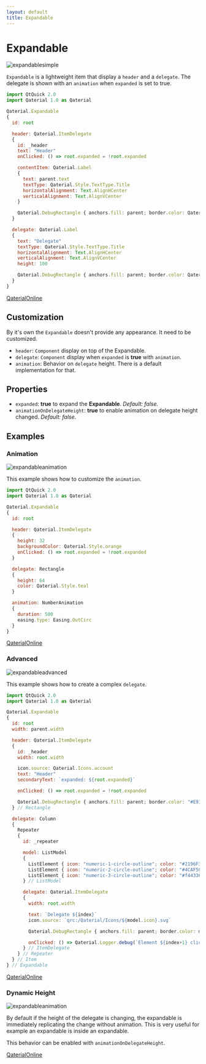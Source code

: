 ```yaml
---
layout: default
title: Expandable
---
```

# Expandable

![expandablesimple](https://user-images.githubusercontent.com/17255804/87765343-f8ab4b80-c817-11ea-8473-887a95a706e4.gif)

`Expandable` is a lightweight item that display a `header` and a `delegate`. The delegate is shown with an `animation` when `expanded` is set to true.

```js
import QtQuick 2.0
import Qaterial 1.0 as Qaterial

Qaterial.Expandable
{
  id: root

  header: Qaterial.ItemDelegate
  {
    id: _header
    text: "Header"
    onClicked: () => root.expanded = !root.expanded

    contentItem: Qaterial.Label
    {
      text: parent.text
      textType: Qaterial.Style.TextType.Title
      horizontalAlignment: Text.AlignHCenter
      verticalAlignment: Text.AlignVCenter
    }

    Qaterial.DebugRectangle { anchors.fill: parent; border.color: Qaterial.Style.green }
  }

  delegate: Qaterial.Label
  {
    text: "Delegate"
    textType: Qaterial.Style.TextType.Title
    horizontalAlignment: Text.AlignHCenter
    verticalAlignment: Text.AlignVCenter
    height: 100

    Qaterial.DebugRectangle { anchors.fill: parent; border.color: Qaterial.Style.amber }
  }
}
```

[QaterialOnline](https://tinyurl.com/yxwxorvu)

## Customization

By it's own the `Expandable` doesn't provide any appearance. It need to be customized.

- `header`: `Component` display on top of the Expandable.
- `delegate`: `Component` display when `expanded` is **true** with `animation`.
- `animation`: Behavior on `delegate` height. There is a default implementation for that.

## Properties

- `expanded`: **true** to expand the **Expandable**. *Default: false.*
- `animationOnDelegateHeight`: **true** to enable animation on delegate height changed. *Default: false*.

## Examples

### Animation

![expandableanimation](https://user-images.githubusercontent.com/17255804/87765347-f943e200-c817-11ea-9923-f83f1a900362.gif)

This example shows how to customize the `animation`.

```js
import QtQuick 2.0
import Qaterial 1.0 as Qaterial

Qaterial.Expandable
{
  id: root

  header: Qaterial.ItemDelegate
  {
    height: 32
    backgroundColor: Qaterial.Style.orange
    onClicked: () => root.expanded = !root.expanded
  }

  delegate: Rectangle
  {
    height: 64
    color: Qaterial.Style.teal
  }

  animation: NumberAnimation
  {
    duration: 500
    easing.type: Easing.OutCirc
  }
}
```

[QaterialOnline](https://tinyurl.com/y5p3f27n)

### Advanced

![expandableadvanced](https://user-images.githubusercontent.com/17255804/87765349-f9dc7880-c817-11ea-83fd-c9537a1f460a.gif)

This example shows how to create a complex `delegate`.

```js
import QtQuick 2.0
import Qaterial 1.0 as Qaterial

Qaterial.Expandable
{
  id: root
  width: parent.width

  header: Qaterial.ItemDelegate
  {
    id: _header
    width: root.width

    icon.source: Qaterial.Icons.account
    text: "Header"
    secondaryText: `expanded: ${root.expanded}`

    onClicked: () => root.expanded = !root.expanded

    Qaterial.DebugRectangle { anchors.fill: parent; border.color: "#E91E63"}
  } // Rectangle

  delegate: Column
  {
    Repeater
    {
      id: _repeater

      model: ListModel
      {
        ListElement { icon: "numeric-1-circle-outline"; color: "#2196F3" }
        ListElement { icon: "numeric-2-circle-outline"; color: "#4CAF50" }
        ListElement { icon: "numeric-3-circle-outline"; color: "#f44336" }
      } // ListModel

      delegate: Qaterial.ItemDelegate
      {
        width: root.width

        text: `Delegate ${index}`
        icon.source: `qrc:/Qaterial/Icons/${model.icon}.svg`

        Qaterial.DebugRectangle { anchors.fill: parent; border.color: model.color }

        onClicked: () => Qaterial.Logger.debug(`Element ${index+1} clicked`)
      } // ItemDelegate
    } // Repeater
  } // Item
} // Expandable
```

[QaterialOnline](https://tinyurl.com/y6nwwy5d)

### Dynamic Height

![expandableanimation](https://user-images.githubusercontent.com/17255804/88485962-8e627b80-cf7a-11ea-9ba2-c009687dc20b.gif)

By default if the height of the delegate is changing, the expandable is immediately replicating the change without animation. This is very useful for example an expandable is inside an expandable.

This behavior can be enabled with `animationOnDelegateHeight`.

[QaterialOnline](https://tinyurl.com/y2d6gdka)